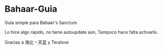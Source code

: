 # Bahaar-Guia
Guia simple para Bahaar's Sanctum

Lo hice algo rápido, no tiene autoupdate aún, 
Tampoco hace falta activarlo.



Gracias a 海比丶天蓝 y Teralove
